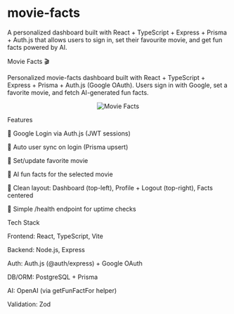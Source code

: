 # movie-facts
A personalized dashboard built with React + TypeScript + Express + Prisma + Auth.js that allows users to sign in, set their favourite movie, and get fun facts powered by AI.

Movie Facts 🎬

Personalized movie-facts dashboard built with React + TypeScript + Express + Prisma + Auth.js (Google OAuth).
Users sign in with Google, set a favorite movie, and fetch AI-generated fun facts.

<p align="center"> <img alt="Movie Facts" src="https://placehold.co/1200x420?text=Movie+Facts+Preview" /> </p>
Features

🔐 Google Login via Auth.js (JWT sessions)

👤 Auto user sync on login (Prisma upsert)

🎯 Set/update favorite movie

🤖 AI fun facts for the selected movie

🧭 Clean layout: Dashboard (top-left), Profile + Logout (top-right), Facts centered

🧪 Simple /health endpoint for uptime checks

Tech Stack

Frontend: React, TypeScript, Vite

Backend: Node.js, Express

Auth: Auth.js (@auth/express) + Google OAuth

DB/ORM: PostgreSQL + Prisma

AI: OpenAI (via getFunFactFor helper)

Validation: Zod

